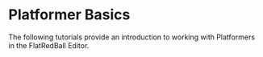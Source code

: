 # Platformer Basics

The following tutorials provide an introduction to working with Platformers in the FlatRedBall Editor.
